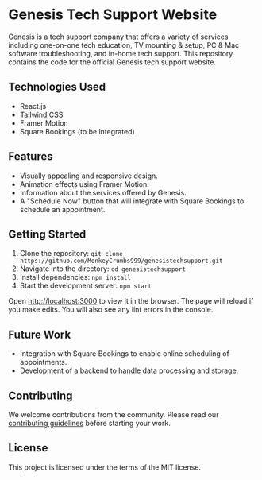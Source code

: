# Genesis Tech Support Website

Genesis is a tech support company that offers a variety of services including one-on-one tech education, TV mounting & setup, PC & Mac software troubleshooting, and in-home tech support. This repository contains the code for the official Genesis tech support website.

## Technologies Used

- React.js
- Tailwind CSS
- Framer Motion
- Square Bookings (to be integrated)

## Features

- Visually appealing and responsive design.
- Animation effects using Framer Motion.
- Information about the services offered by Genesis.
- A "Schedule Now" button that will integrate with Square Bookings to schedule an appointment.

## Getting Started

1. Clone the repository: `git clone https://github.com/MonkeyCrumbs999/genesistechsupport.git`
2. Navigate into the directory: `cd genesistechsupport`
3. Install dependencies: `npm install`
4. Start the development server: `npm start`

Open [http://localhost:3000](http://localhost:3000) to view it in the browser. The page will reload if you make edits. You will also see any lint errors in the console.

## Future Work

- Integration with Square Bookings to enable online scheduling of appointments.
- Development of a backend to handle data processing and storage.

## Contributing

We welcome contributions from the community. Please read our [contributing guidelines](CONTRIBUTING.md) before starting your work.

## License

This project is licensed under the terms of the MIT license.
